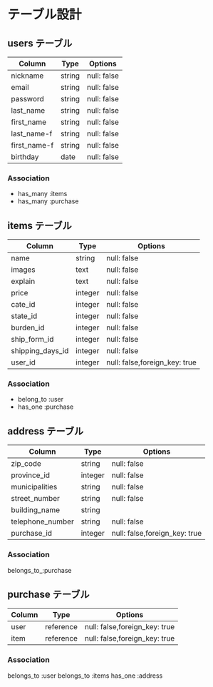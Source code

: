 # テーブル設計

## users テーブル

| Column              | Type   | Options     |
| --------            | ------ | ----------- |
| nickname            | string | null: false |
| email               | string | null: false |
| password            | string | null: false |
| last_name           | string | null: false |
| first_name          | string | null: false |
| last_name-f         | string | null: false |
| first_name-f        | string | null: false |
| birthday            | date   | null: false |

### Association


- has_many :items
- has_many :purchase

## items テーブル

| Column                | Type   | Options     |
| ------                | ------ | ----------- |
| name                  | string | null: false |
| images                | text   | null: false |
| explain               | text   | null: false |
| price                 | integer| null: false |
| cate_id               | integer| null: false |
| state_id              | integer| null: false |
| burden_id             | integer| null: false |
| ship_form_id          | integer| null: false |
| shipping_days_id      | integer| null: false |
| user_id               | integer| null: false,foreign_key: true |

### Association

- belong_to :user
- has_one   :purchase



## address テーブル

| Column            | Type       | Options                      |
| ------            | ---------- | -----------                  |
| zip_code          | string     | null: false                  |
| province_id       | integer    | null: false                  |
| municipalities    | string     | null: false                  |
| street_number     | string     | null: false                  |
| building_name     | string     |                              |
| telephone_number  | string     | null: false                  |
| purchase_id       | integer    | null: false,foreign_key: true|



### Association


  belongs_to_:purchase


## purchase テーブル
| Column          | Type       | Options                      |
| ------          | ---------- | -----------                  |
| user            | reference  | null: false,foreign_key: true|
| item            | reference  | null: false,foreign_key: true|

### Association

  belongs_to :user
  belongs_to :items
  has_one :address
  